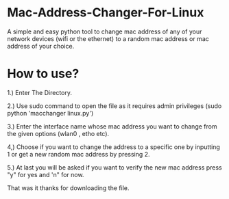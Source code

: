 # Mac-Address-Changer-For-Linux
A simple and easy python tool to change mac address of any of your network devices (wifi or the ethernet) to a random mac address or mac address of your choice.

# How to use?

1.) Enter The Directory.

2.) Use sudo command to open the file as it requires admin privileges (sudo python 'macchanger linux.py')

3.) Enter the interface name whose mac address you want to change from the given options (wlan0 , etho etc).

4,) Choose if you want to change the address to a specific one by inputting 1 or get a new random mac address by pressing 2.

5.) At last you will be asked if you want to verify the new mac address press "y" for yes and 'n" for now.

That was it thanks for downloading the file.
